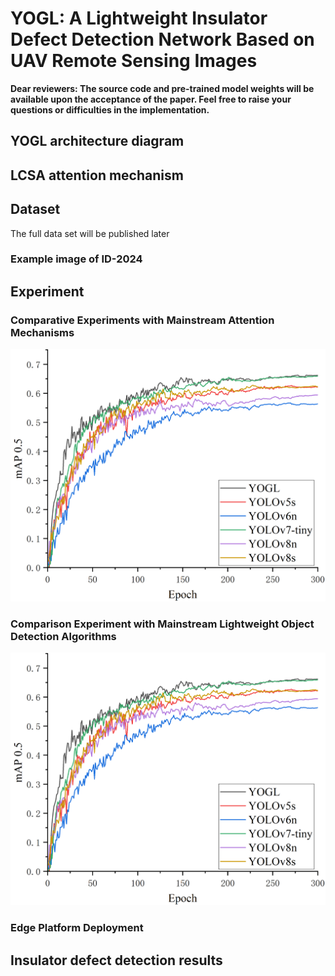 # YOGL: A Lightweight Insulator Defect Detection Network Based on UAV Remote Sensing Images

**Dear reviewers: The source code and pre-trained model weights will be available upon the acceptance of the paper.   Feel free to raise your questions or difficulties in the implementation.**

## YOGL architecture diagram

## LCSA attention mechanism

## Dataset
The full data set will be published later
### Example image of ID-2024


## Experiment

### Comparative Experiments with Mainstream Attention Mechanisms
![](各模型对比图.png)


### Comparison Experiment with Mainstream Lightweight Object Detection Algorithms
![](各模型对比图.png)

### Edge Platform Deployment

## Insulator defect detection results



